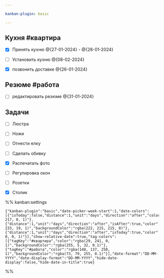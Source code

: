 ```yaml
---

kanban-plugin: basic

---
```


## Кухня #квартира

- [x] Принять кухню @{27-01-2024} - @{28-01-2024}
- [ ] Установить кухню @{08-02-2024}
- [x] позвонить доставке @{26-01-2024}


## Резюме #работа

- [ ] редактировать резюме @{31-01-2024}


## Задачи

- [ ] Люстра
- [ ] Ножи
- [ ] Отнести елку
- [ ] Сделать обивку
- [x] Распечатать фото
- [ ] Регулировка окон
- [ ] Розетки
- [x] Столик




%% kanban:settings
```
{"kanban-plugin":"basic","date-picker-week-start":1,"date-colors":[{"isToday":false,"distance":1,"unit":"days","direction":"after","color":"rgba(255, 217, 0, 1)"},{"distance":1,"unit":"days","direction":"after","isAfter":true,"color":"rgba(8, 233, 19, 1)","backgroundColor":"rgba(222, 215, 215, 0)"},{"distance":1,"unit":"days","direction":"after","isToday":true,"color":"rgba(255, 0, 0, 1)"}],"show-relative-date":true,"tag-colors":[{"tagKey":"#квартира","color":"rgba(29, 241, 0, 1)","backgroundColor":"rgba(255, 5, 32, 0.1)"},{"tagKey":"#работа","color":"rgba(148, 137, 250, 1)","backgroundColor":"rgba(73, 79, 255, 0.1)"}],"date-format":"DD-MM-YYYY","date-display-format":"DD-MM-YYYY","hide-date-display":false,"hide-date-in-title":true}
```
%%